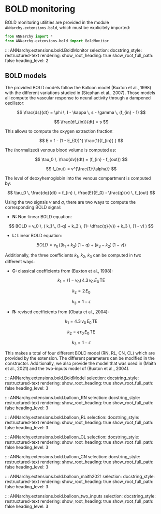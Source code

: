 # BOLD monitoring

BOLD monitoring utilities are provided in the module `ANNarchy.extensions.bold`, which must be explicitely imported:

```python
from ANNarchy import *
from ANNarchy.extensions.bold import BoldMonitor
```

::: ANNarchy.extensions.bold.BoldMonitor
    selection:
      docstring_style: restructured-text
    rendering:
      show_root_heading: true
      show_root_full_path: false
      heading_level: 2

## BOLD models

The provided BOLD models follow the Balloon model (Buxton et al., 1998) with the different variations studied in (Stephan et al., 2007). Those models all compute the vascular response to neural activity through a dampened oscillator:

$$
    \frac{ds}{dt} = \phi \, I - \kappa \, s - \gamma \, (f_{in} - 1)
$$

$$
    \frac{df_{in}}{dt} = s
$$

This allows to compute the oxygen extraction fraction:

$$
    E = 1 - (1 - E_{0})^{ \frac{1}{f_{in}} }
$$

The (normalized) venous blood volume is computed as:

$$
    \tau_0 \, \frac{dv}{dt} = (f_{in} - f_{out})
$$

$$
    f_{out} = v^{\frac{1}{\alpha}}
$$

The level of deoxyhemoglobin into the venous compartment is computed by:

$$
    \tau_0 \, \frac{dq}{dt} = f_{in} \, \frac{E}{E_0} - \frac{q}{v} \, f_{out}
$$

Using the two signals $v$ and $q$, there are two ways to compute the corresponding BOLD signal:

* **N:** Non-linear BOLD equation:

$$
    BOLD = v_0 \, ( k_1 \, (1-q) + k_2 \, (1- \dfrac{q}{v}) + k_3 \, (1 - v) )
$$

* **L:** Linear BOLD equation:

$$
    BOLD = v_0 \, ((k_1 + k_2) \, (1 - q) + (k_3 - k_2) \, (1 - v)) 
$$

Additionally, the three coefficients $k_1$, $k_2$, $k_3$ can be computed in two different ways:

* **C:** classical coefficients from (Buxton et al., 1998):

$$k_1            = (1 - v_0) \, 4.3 \, v_0 \, E_0 \, \text{TE}$$

$$k_2            = 2 \, E_0$$

$$k_3            = 1 - \epsilon$$

* **R:** revised coefficients from (Obata et al., 2004):

$$k_1            = 4.3 \, v_0 \, E_0 \, \text{TE}$$

$$k_2            = \epsilon \, r_0 \, E_0 \, \text{TE}$$

$$k_3            = 1 - \epsilon$$

This makes a total of four different BOLD model (RN, RL, CN, CL) which are provided by the extension. The different parameters can be modified in the constructor. Additionally, we also provide the model that was used in (Maith et al., 2021) and the two-inputs model of (Buxton et al., 2004).


::: ANNarchy.extensions.bold.BoldModel
    selection:
      docstring_style: restructured-text
    rendering:
      show_root_heading: true
      show_root_full_path: false
      heading_level: 3

::: ANNarchy.extensions.bold.balloon_RN
    selection:
      docstring_style: restructured-text
    rendering:
      show_root_heading: true
      show_root_full_path: false
      heading_level: 3

::: ANNarchy.extensions.bold.balloon_RL
    selection:
      docstring_style: restructured-text
    rendering:
      show_root_heading: true
      show_root_full_path: false
      heading_level: 3

::: ANNarchy.extensions.bold.balloon_CL
    selection:
      docstring_style: restructured-text
    rendering:
      show_root_heading: true
      show_root_full_path: false
      heading_level: 3

::: ANNarchy.extensions.bold.balloon_CN
    selection:
      docstring_style: restructured-text
    rendering:
      show_root_heading: true
      show_root_full_path: false
      heading_level: 3

::: ANNarchy.extensions.bold.balloon_maith2021
    selection:
      docstring_style: restructured-text
    rendering:
      show_root_heading: true
      show_root_full_path: false
      heading_level: 3

::: ANNarchy.extensions.bold.balloon_two_inputs
    selection:
      docstring_style: restructured-text
    rendering:
      show_root_heading: true
      show_root_full_path: false
      heading_level: 3

